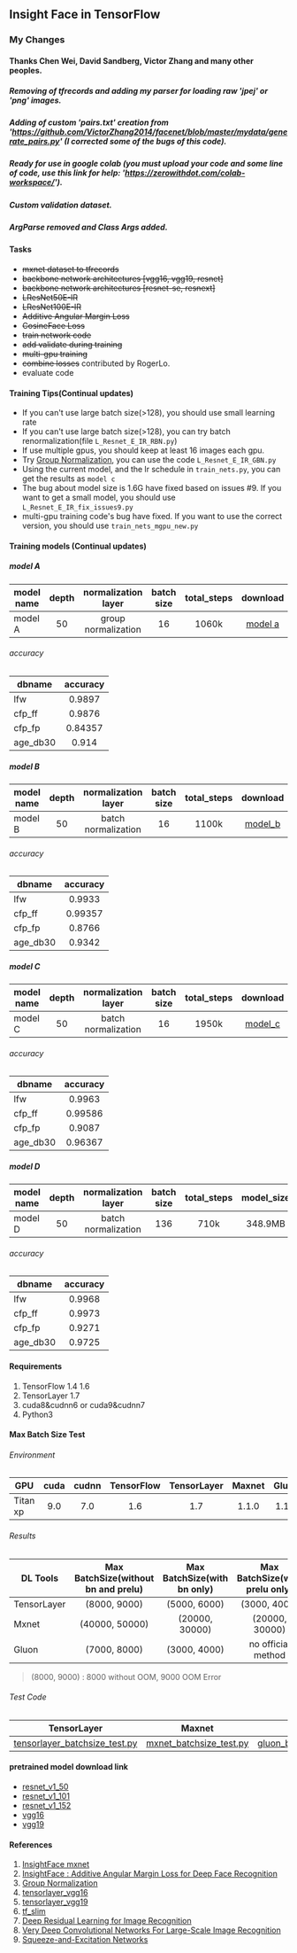 ## Insight Face in TensorFlow
### My Changes
#### Thanks Chen Wei, David Sandberg, Victor Zhang and many other peoples.
##### Removing of tfrecords and adding my parser for loading raw 'jpej' or 'png' images.
##### Adding of custom 'pairs.txt' creation from 'https://github.com/VictorZhang2014/facenet/blob/master/mydata/generate_pairs.py' (I corrected some of the bugs of this code).
##### Ready for use in google colab (you must upload your code and some line of code, use this link for help: 'https://zerowithdot.com/colab-workspace/').
##### Custom validation dataset.
##### ArgParse removed and Class Args added.


#### Tasks
* ~~mxnet dataset to tfrecords~~
* ~~backbone network architectures [vgg16, vgg19, resnet]~~
* ~~backbone network architectures [resnet-se, resnext]~~
* ~~LResNet50E-IR~~
* ~~LResNet100E-IR~~
* ~~Additive Angular Margin Loss~~
* ~~CosineFace Loss~~
* ~~train network code~~
* ~~add validate during training~~
* ~~multi-gpu training~~
* ~~combine losses~~ contributed by RogerLo.
* evaluate code


#### Training Tips(Continual updates)
* If you can't use large batch size(>128), you should use small learning rate
* If you can't use large batch size(>128), you can try batch renormalization(file `L_Resnet_E_IR_RBN.py`)
* If use multiple gpus, you should keep at least 16 images each gpu.
* Try [Group Normalization](https://arxiv.org/pdf/1803.08494.pdf), you can use the code `L_Resnet_E_IR_GBN.py`
* Using the current model, and the lr schedule in `train_nets.py`, you can get the results as `model c`
* The bug about model size is 1.6G have fixed based on issues #9. If you want to get a small model, you should use `L_Resnet_E_IR_fix_issues9.py`
* multi-gpu training code's bug have fixed. If you want to use the correct version, you should use `train_nets_mgpu_new.py`


#### Training models (Continual updates)

##### model A
| model name    | depth| normalization layer |batch size| total_steps | download | password |
| ----- |:-----:|:-----:|:-----:|:-----:|:-----:|:-----:|
| model A | 50 |group normalization|16| 1060k |[model a](https://pan.baidu.com/s/1qWrDCTFlQXlFcBR-dqR-6A)|2q72|

###### accuracy
| dbname | accuracy |
| ----- |:-----:|
| lfw |0.9897|
| cfp_ff |0.9876|
| cfp_fp |0.84357|
| age_db30 |0.914|


##### model B
| model name    | depth| normalization layer |batch size| total_steps| download | password |
| ----- |:-----:|:-----:|:-----:|:-----:|:-----:|:-----:|
| model B | 50 |batch normalization|16| 1100k |[model_b](https://pan.baidu.com/s/11KDqOkF4ThO7mnQQaNO9bA) |h6ai|

###### accuracy
| dbname | accuracy |
| ----- |:-----:|
| lfw |0.9933|
| cfp_ff |0.99357|
| cfp_fp |0.8766|
| age_db30 |0.9342|



##### model C
| model name    | depth| normalization layer |batch size| total_steps| download | password |
| ----- |:-----:|:-----:|:-----:|:-----:|:-----:|:-----:|
| model C | 50 |batch normalization|16| 1950k |[model_c](https://pan.baidu.com/s/1ZlDcQPBh0znduSH6vQ_Q8Q) |8mdi|

###### accuracy
| dbname | accuracy |
| ----- |:-----:|
| lfw |0.9963|
| cfp_ff |0.99586|
| cfp_fp |0.9087|
| age_db30 |0.96367|


##### model D
| model name    | depth| normalization layer |batch size| total_steps| model_size| download | password |
| ----- |:-----:|:-----:|:-----:|:-----:|:-----:|:-----:|:-----:|
| model D | 50 |batch normalization|136| 710k | 348.9MB |[model_d](https://pan.baidu.com/s/1tQYMqfbG36wg1cXKHVoMVw) |amdt|

###### accuracy
| dbname | accuracy |
| ----- |:-----:|
| lfw |0.9968|
| cfp_ff |0.9973|
| cfp_fp |0.9271|
| age_db30 |0.9725|



#### Requirements
1. TensorFlow 1.4 1.6
2. TensorLayer 1.7
3. cuda8&cudnn6 or cuda9&cudnn7
4. Python3


#### Max Batch Size Test
###### Environment

| GPU    | cuda| cudnn | TensorFlow |TensorLayer|Maxnet |Gluon|
| ----- |:-----:|:-----:|:------:|:---:|:------:|:---:|
| Titan xp | 9.0 |7.0|1.6|1.7 |1.1.0|1.1.0 |

###### Results

| DL Tools        | Max BatchSize(without bn and prelu)| Max BatchSize(with bn only) | Max BatchSize(with prelu only) |Max BatchSize(with bn and prelu)|
| ------------- |:-------------:|:--------------:|:------------:|:------------:|
| TensorLayer      | (8000, 9000) |(5000, 6000)|(3000, 4000)|(2000, 3000) |
| Mxnet      | (40000, 50000) |(20000, 30000)|(20000, 30000)|(10000, 20000) |
| Gluon      | (7000, 8000) |(3000, 4000)|no official method| None |

> (8000, 9000) : 8000 without OOM, 9000 OOM Error

###### Test Code

|TensorLayer| Maxnet | Gluon |
| ----- |:-----:|:-----:|
| [tensorlayer_batchsize_test.py](https://github.com/auroua/InsightFace_TF/blob/master/test/benchmark/tensorlayer_batchsize_test.py) | [mxnet_batchsize_test.py](https://github.com/auroua/InsightFace_TF/blob/master/test/benchmark/mxnet_batchsize_test.py) |[gluon_batchsize_test.py](https://github.com/auroua/InsightFace_TF/blob/master/test/benchmark/gluon_batchsize_test.py)|



#### pretrained model download link
* [resnet_v1_50](http://download.tensorflow.org/models/resnet_v1_50_2016_08_28.tar.gz)
* [resnet_v1_101](http://download.tensorflow.org/models/resnet_v1_101_2016_08_28.tar.gz)
* [resnet_v1_152](http://download.tensorflow.org/models/resnet_v1_152_2016_08_28.tar.gz)
* [vgg16](http://www.cs.toronto.edu/~frossard/post/vgg16/)
* [vgg19](https://github.com/machrisaa/tensorflow-vgg)


#### References
1. [InsightFace mxnet](https://github.com/deepinsight/insightface)
2. [InsightFace : Additive Angular Margin Loss for Deep Face Recognition](https://arxiv.org/abs/1801.07698)
3. [Group Normalization](https://arxiv.org/pdf/1803.08494.pdf)
3. [tensorlayer_vgg16](https://github.com/tensorlayer/tensorlayer/blob/master/example/tutorial_vgg16.py)
4. [tensorlayer_vgg19](https://github.com/tensorlayer/tensorlayer/blob/master/example/tutorial_vgg19.py)
5. [tf_slim](https://github.com/tensorflow/models/tree/master/research/slim)
6. [Deep Residual Learning for Image Recognition](https://arxiv.org/abs/1512.03385)
7. [Very Deep Convolutional Networks For Large-Scale Image Recognition](https://arxiv.org/abs/1409.1556)
8. [Squeeze-and-Excitation Networks](https://arxiv.org/pdf/1709.01507.pdf)